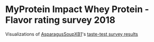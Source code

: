 # MyProtein Impact Whey Protein - Flavor rating survey 2018

Visualizations of [AsparagusSoupXB1](https://old.reddit.com/user/AsparagusSoupXB1)'s [taste-test survey results](https://old.reddit.com/r/fitmeals/comments/84gcxu/myprotein_impact_whey_protein_flavor_rating/?sort=confidence)
